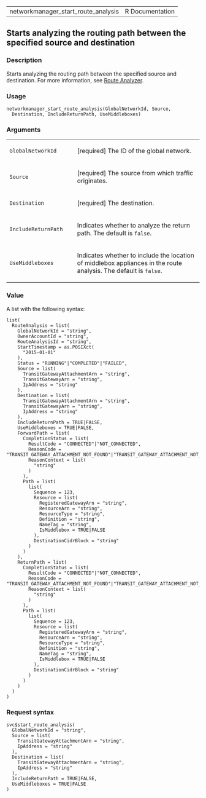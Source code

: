 <table style="width: 100%;">
<tbody>
<tr class="odd">
<td>networkmanager_start_route_analysis</td>
<td style="text-align: right;">R Documentation</td>
</tr>
</tbody>
</table>

## Starts analyzing the routing path between the specified source and destination

### Description

Starts analyzing the routing path between the specified source and
destination. For more information, see [Route
Analyzer](https://docs.aws.amazon.com/network-manager/latest/tgwnm/route-analyzer.html).

### Usage

    networkmanager_start_route_analysis(GlobalNetworkId, Source,
      Destination, IncludeReturnPath, UseMiddleboxes)

### Arguments

<table>
<colgroup>
<col style="width: 35%" />
<col style="width: 65%" />
</colgroup>
<tbody>
<tr class="odd">
<td><code
id="networkmanager_start_route_analysis_:_GlobalNetworkId">GlobalNetworkId</code></td>
<td><p>[required] The ID of the global network.</p></td>
</tr>
<tr class="even">
<td><code
id="networkmanager_start_route_analysis_:_Source">Source</code></td>
<td><p>[required] The source from which traffic originates.</p></td>
</tr>
<tr class="odd">
<td><code
id="networkmanager_start_route_analysis_:_Destination">Destination</code></td>
<td><p>[required] The destination.</p></td>
</tr>
<tr class="even">
<td><code
id="networkmanager_start_route_analysis_:_IncludeReturnPath">IncludeReturnPath</code></td>
<td><p>Indicates whether to analyze the return path. The default is
<code>false</code>.</p></td>
</tr>
<tr class="odd">
<td><code
id="networkmanager_start_route_analysis_:_UseMiddleboxes">UseMiddleboxes</code></td>
<td><p>Indicates whether to include the location of middlebox appliances
in the route analysis. The default is <code>false</code>.</p></td>
</tr>
</tbody>
</table>

### Value

A list with the following syntax:

    list(
      RouteAnalysis = list(
        GlobalNetworkId = "string",
        OwnerAccountId = "string",
        RouteAnalysisId = "string",
        StartTimestamp = as.POSIXct(
          "2015-01-01"
        ),
        Status = "RUNNING"|"COMPLETED"|"FAILED",
        Source = list(
          TransitGatewayAttachmentArn = "string",
          TransitGatewayArn = "string",
          IpAddress = "string"
        ),
        Destination = list(
          TransitGatewayAttachmentArn = "string",
          TransitGatewayArn = "string",
          IpAddress = "string"
        ),
        IncludeReturnPath = TRUE|FALSE,
        UseMiddleboxes = TRUE|FALSE,
        ForwardPath = list(
          CompletionStatus = list(
            ResultCode = "CONNECTED"|"NOT_CONNECTED",
            ReasonCode = "TRANSIT_GATEWAY_ATTACHMENT_NOT_FOUND"|"TRANSIT_GATEWAY_ATTACHMENT_NOT_IN_TRANSIT_GATEWAY"|"CYCLIC_PATH_DETECTED"|"TRANSIT_GATEWAY_ATTACHMENT_STABLE_ROUTE_TABLE_NOT_FOUND"|"ROUTE_NOT_FOUND"|"BLACKHOLE_ROUTE_FOR_DESTINATION_FOUND"|"INACTIVE_ROUTE_FOR_DESTINATION_FOUND"|"TRANSIT_GATEWAY_ATTACHMENT_ATTACH_ARN_NO_MATCH"|"MAX_HOPS_EXCEEDED"|"POSSIBLE_MIDDLEBOX"|"NO_DESTINATION_ARN_PROVIDED",
            ReasonContext = list(
              "string"
            )
          ),
          Path = list(
            list(
              Sequence = 123,
              Resource = list(
                RegisteredGatewayArn = "string",
                ResourceArn = "string",
                ResourceType = "string",
                Definition = "string",
                NameTag = "string",
                IsMiddlebox = TRUE|FALSE
              ),
              DestinationCidrBlock = "string"
            )
          )
        ),
        ReturnPath = list(
          CompletionStatus = list(
            ResultCode = "CONNECTED"|"NOT_CONNECTED",
            ReasonCode = "TRANSIT_GATEWAY_ATTACHMENT_NOT_FOUND"|"TRANSIT_GATEWAY_ATTACHMENT_NOT_IN_TRANSIT_GATEWAY"|"CYCLIC_PATH_DETECTED"|"TRANSIT_GATEWAY_ATTACHMENT_STABLE_ROUTE_TABLE_NOT_FOUND"|"ROUTE_NOT_FOUND"|"BLACKHOLE_ROUTE_FOR_DESTINATION_FOUND"|"INACTIVE_ROUTE_FOR_DESTINATION_FOUND"|"TRANSIT_GATEWAY_ATTACHMENT_ATTACH_ARN_NO_MATCH"|"MAX_HOPS_EXCEEDED"|"POSSIBLE_MIDDLEBOX"|"NO_DESTINATION_ARN_PROVIDED",
            ReasonContext = list(
              "string"
            )
          ),
          Path = list(
            list(
              Sequence = 123,
              Resource = list(
                RegisteredGatewayArn = "string",
                ResourceArn = "string",
                ResourceType = "string",
                Definition = "string",
                NameTag = "string",
                IsMiddlebox = TRUE|FALSE
              ),
              DestinationCidrBlock = "string"
            )
          )
        )
      )
    )

### Request syntax

    svc$start_route_analysis(
      GlobalNetworkId = "string",
      Source = list(
        TransitGatewayAttachmentArn = "string",
        IpAddress = "string"
      ),
      Destination = list(
        TransitGatewayAttachmentArn = "string",
        IpAddress = "string"
      ),
      IncludeReturnPath = TRUE|FALSE,
      UseMiddleboxes = TRUE|FALSE
    )
